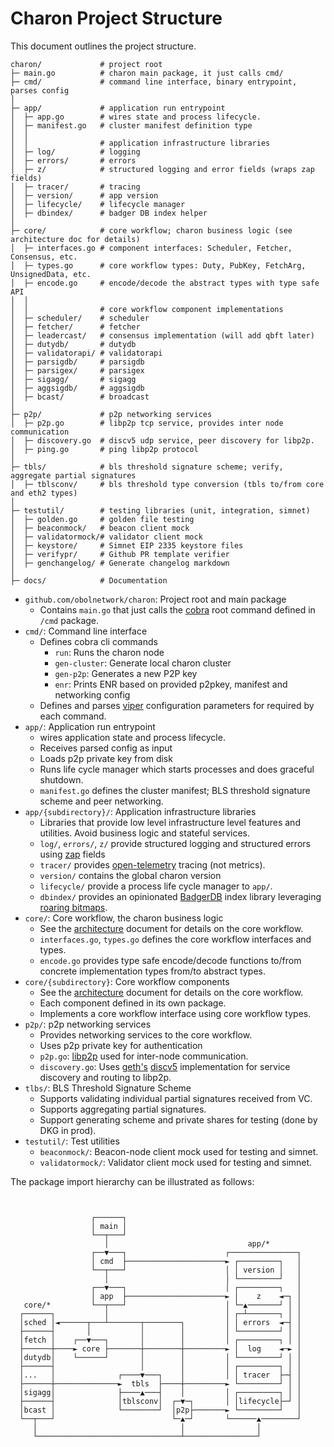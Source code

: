 # Charon Project Structure

This document outlines the project structure.

```
charon/             # project root
├─ main.go          # charon main package, it just calls cmd/
├─ cmd/             # command line interface, binary entrypoint, parses config
│
├─ app/             # application run entrypoint
│  ├─ app.go        # wires state and process lifecycle.
│  ├─ manifest.go   # cluster manifest definition type
│  │
│  │                # application infrastructure libraries
│  ├─ log/          # logging
│  ├─ errors/       # errors
│  ├─ z/            # structured logging and error fields (wraps zap fields)
│  ├─ tracer/       # tracing
│  ├─ version/      # app version
│  ├─ lifecycle/    # lifecycle manager
│  ├─ dbindex/      # badger DB index helper
│
├─ core/            # core workflow; charon business logic (see architecture doc for details)
│  ├─ interfaces.go # component interfaces: Scheduler, Fetcher, Consensus, etc.
│  ├─ types.go      # core workflow types: Duty, PubKey, FetchArg, UnsignedData, etc.
│  ├─ encode.go     # encode/decode the abstract types with type safe API
│  │
│  │                # core workflow component implementations
│  ├─ scheduler/    # scheduler
│  ├─ fetcher/      # fetcher
│  ├─ leadercast/   # consensus implementation (will add qbft later)
│  ├─ dutydb/       # dutydb
│  ├─ validatorapi/ # validatorapi
│  ├─ parsigdb/     # parsigdb
│  ├─ parsigex/     # parsigex
│  ├─ sigagg/       # sigagg
│  ├─ aggsigdb/     # aggsigdb
│  ├─ bcast/        # broadcast
│
├─ p2p/             # p2p networking services
│  ├─ p2p.go        # libp2p tcp service, provides inter node communication
│  ├─ discovery.go  # discv5 udp service, peer discovery for libp2p.
│  ├─ ping.go       # ping libp2p protocol
│
├─ tbls/            # bls threshold signature scheme; verify, aggregate partial signatures
│  ├─ tblsconv/     # bls threshold type conversion (tbls to/from core and eth2 types)
│
├─ testutil/        # testing libraries (unit, integration, simnet)
│  ├─ golden.go     # golden file testing
│  ├─ beaconmock/   # beacon client mock
│  ├─ validatormock/# validator client mock
│  ├─ keystore/     # Simnet EIP 2335 keystore files
│  ├─ verifypr/     # Github PR template verifier
│  ├─ genchangelog/ # Generate changelog markdown
│
├─ docs/            # Documentation
```

- `github.com/obolnetwork/charon`: Project root and main package
  - Contains `main.go` that just calls the [cobra](https://github.com/spf13/cobra) root command defined in `/cmd` package.
- `cmd/`: Command line interface
  - Defines cobra cli commands
    - `run`: Runs the charon node
    - `gen-cluster`: Generate local charon cluster
    - `gen-p2p`: Generates a new P2P key
    - `enr`: Prints ENR based on provided p2pkey, manifest and networking config
  - Defines and parses [viper](https://github.com/spf13/viper) configuration parameters for required by each command.
- `app/`: Application run entrypoint
  - wires application state and process lifecycle.
  - Receives parsed config as input
  - Loads p2p private key from disk
  - Runs life cycle manager which starts processes and does graceful shutdown.
  - `manifest.go` defines the cluster manifest; BLS threshold signature scheme and peer networking.
- `app/{subdirectory}/`: Application infrastructure libraries
  - Libraries that provide low level infrastructure level features and utilities. Avoid business logic and stateful services.
  - `log/`, `errors/`, `z/` provide structured logging and structured errors using [zap](https://github.com/uber-go/zap) fields
  - `tracer/` provides [open-telemetry](https://github.com/open-telemetry/opentelemetry-go) tracing (not metrics).
  - `version/` contains the global charon version
  - `lifecycle/` provide a process life cycle manager to `app/`.
  - `dbindex/` provides an opinionated [BadgerDB](https://github.com/dgraph-io/badger) index library leveraging [roaring bitmaps](https://github.com/dgraph-io/sroar).
- `core/`: Core workflow, the charon business logic
  - See the [architecture](architecture.md) document for details on the core workflow.
  - `interfaces.go`, `types.go` defines the core workflow interfaces and types.
  - `encode.go` provides type safe encode/decode functions to/from concrete implementation types from/to abstract types.
- `core/{subdirectory}`: Core workflow components
  - See the [architecture](architecture.md) document for details on the core workflow.
  - Each component defined in its own package.
  - Implements a core workflow interface using core workflow types.
- `p2p/`: p2p networking services
  - Provides networking services to the core workflow.
  - Uses p2p private key for authentication
  - `p2p.go`: [libp2p](https://github.com/libp2p/go-libp2p) used for inter-node communication.
  - `discovery.go`: Uses [geth's](https://github.com/ethereum/go-ethereum/tree/master/p2p/discover) [discv5](https://github.com/ethereum/devp2p/blob/master/discv5/discv5.md) implementation for service discovery and routing to libp2p.
- `tlbs/`: BLS Threshold Signature Scheme
  - Supports validating individual partial signatures received from VC.
  - Supports aggregating partial signatures.
  - Support generating scheme and private shares for testing (done by DKG in prod).
- `testutil/`: Test utilities
  - `beaconmock/`: Beacon-node client mock used for testing and simnet.
  - `validatormock/`: Validator client mock used for testing and simnet.

The package import hierarchy can be illustrated as follows:
```


                  ┌──────┐
                  │ main │
                  └──┬───┘
                     │                               app/*
                  ┌──▼───┐                      ┌───────────────┐
                  │ cmd  ├──────────────────────► ┌─────────┐   │
                  └──┬───┘                      │ │ version │   │
                     │                          │ └─────────┘   │
                  ┌──▼───┐                      │ ┌─────────┐   │
                  │ app  ├──────────────────────► │    z    ◄─┐ │
   core/*         └──┬───┘                      │ └─▲───────┘ │ │
  ┌──────┐           │                          │ ┌─┴───────┐ │ │
  │sched │◄──────┬───┴───────┬────────┐         │ │ errors  ◄─┤ │
  ├──────┤       │           │        │         │ └─────────┘ │ │
  │fetch │    ┌──▼───┐       │        │         │ ┌─────────┐ │ │
  ├──────┼────► core ├───────┼────────┼─────────► │  log    ◄─► │
  │dutydb│    └──────┘       │        │         │ └─────────┘ │ │
  ├──────┤                   │        │         │ ┌─────────┐ │ │
  │...   │              ┌────▼───┐    │         │ │ tracer  ├─┤ │
  ├──────┼──────────────►  tbls  ├────┼─────────► └─────────┘ │ │
  │sigagg│              ├────▲───┤    │         │ ┌─────────┐ │ │
  ├──────┤              │tblsconv│  ┌─▼─┐       │ │lifecycle├─┘ │
  │bcast │              └────────┘  │p2p├───────► └─────────┘   │
  └──┬───┘                          └─▲─┘       └──────▲────────┘
     │                                │                │
     └────────────────────────────────┴────────────────┘

```
